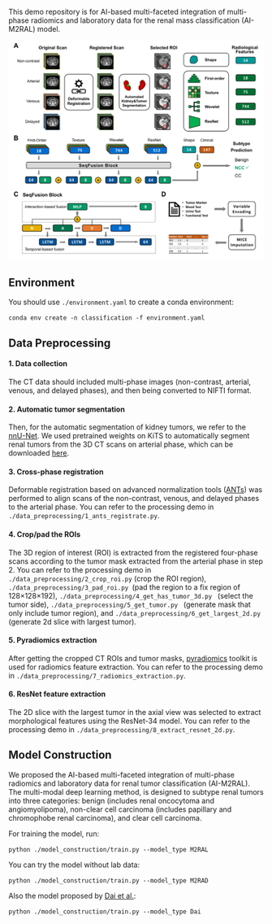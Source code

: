 This demo repository is for AI-based multi-faceted integration of multi-phase radiomics and laboratory data for the renal mass classification (AI-M2RAL) model.

![model_workflow](document/model_workflow.png)

## Environment

You should use `./environment.yaml` to create a conda environment:

```
conda env create -n classification -f environment.yaml
```

## Data Preprocessing

#### 1. Data collection

The CT data should included multi-phase images (non-contrast, arterial, venous, and delayed phases), and then being converted to NIFTI format.

#### 2. Automatic tumor segmentation

Then, for the automatic segmentation of kidney tumors, we refer to the [nnU-Net](https://github.com/MIC-DKFZ/nnUNet). We used pretrained weights on KiTS to automatically segment renal tumors from the 3D CT scans on arterial phase, which can be downloaded [here](https://zenodo.org/record/3734294#.YvXiWnZBw2z).

#### 3. Cross-phase registration

Deformable registration based on advanced normalization tools ([ANTs](https://github.com/ANTsX/ANTs)) was performed to align scans of the non-contrast, venous, and delayed phases to the arterial phase. You can refer to the processing demo in `./data_preprocessing/1_ants_registrate.py`.

#### 4. Crop/pad the ROIs

The 3D region of interest (ROI) is extracted from the registered four-phase scans according to the tumor mask extracted from the arterial phase in step 2. You can refer to the processing demo in `./data_preprocessing/2_crop_roi.py` (crop the ROI region), `./data_preprocessing/3_pad_roi.py `(pad the region to a fix region of 128×128×192), `./data_preprocessing/4_get_has_tumor_3d.py ` (select the tumor side),  `./data_preprocessing/5_get_tumor.py ` (generate mask that only include tumor region), and `./data_preprocessing/6_get_largest_2d.py ` (generate 2d slice with largest tumor).

#### 5. Pyradiomics extraction

After getting the cropped CT ROIs and tumor masks, [pyradiomics](https://pyradiomics.readthedocs.io/en/latest/) toolkit is used for radiomics feature extraction. You can refer to the processing demo in `./data_preprocessing/7_radiomics_extraction.py`.

#### 6. ResNet feature extraction

The 2D slice with the largest tumor in the axial view was selected to extract morphological features using the ResNet-34 model. You can refer to the processing demo in `./data_preprocessing/8_extract_resnet_2d.py`.

## Model Construction

We proposed the AI-based multi-faceted integration of multi-phase radiomics and laboratory data for renal tumor classification (AI-M2RAL). The multi-modal deep learning method, is designed to subtype renal tumors into three categories: benign (includes renal oncocytoma and angiomyolipoma), non-clear cell carcinoma (includes papillary and chromophobe renal carcinoma), and clear cell carcinoma.

For training the model, run:

```
python ./model_construction/train.py --model_type M2RAL
```

You can try the model without lab data:

```
python ./model_construction/train.py --model_type M2RAD
```

Also the model proposed by [Dai et al.](https://doi.org/10.1148/radiol.232178):

```
python ./model_construction/train.py --model_type Dai
```

